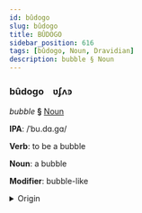 ```yaml
---
id: bûdogo
slug: bûdogo
title: BÛDOGO
sidebar_position: 616
tags: [bûdogo, Noun, Dravidian]
description: bubble § Noun
---
```


### bûdogo&emsp;<span kind="abugida">ʋʄʌꜿ</span>

*bubble* **§** [Noun](../../tags/Noun)

**IPA**: /ˈbu.dɑ.gɑ/

**Verb**: to be a bubble

**Noun**: a bubble

**Modifier**: bubble-like

<details>
    <summary>Origin</summary>
    Telugu బుడగ buḍaga /buɖaga/<br/>
    <em>Dravidian Language Family</em>
</details>
